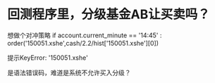 # 回测程序里，分级基金AB让买卖吗？

想做个对冲策略
  if account.current_minute == '14:45' :
        order('150051.xshe',cash/2.2/hist['150051.xshe'][0]) 
        
提示KeyError: '150051.xshe'

是语法错误码，难道是系统不允许买入分级？